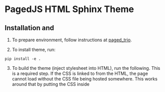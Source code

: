 # PagedJS HTML Sphinx Theme

## Installation and 

1. To prepare environment, follow instructions at [paged_trio](https://github.com/eoas-ubc/paged_trio/blob/master/Readme.md).

2. To install theme, run:

```
pip install -e .
```

3. To build the theme (inject stylesheet into HTML), run the following. This is a required step. If the CSS is linked to from the HTML, the page cannot load without the CSS file being hosted somewhere. This  works around that by putting the CSS inside <style> tags directly in the HTML. They are not combined from the beginning so that it is easier for developers.

```
python inject_css.py
```

4. Then you can build a sample by cd'ing into its folder and running:
```
sphinx-build -v -a -b html source _build/html
```

5. Now you should be able to open the index.html files located in each of the samples' \_build/html folders. 

## Notes
The current state of the sample quiz built from master can be found [here](https://hcolclou.github.io/paged_html_theme/).
